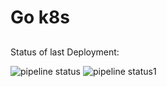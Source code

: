 # Go k8s
## 

Status of last Deployment:<br>

![pipeline status](https://gitlab.com/morheus9/go_example/badges/main/pipeline.svg)
![pipeline status1](https://gitlab.com/morheus9/go_example/-/jobs/artifacts/master/📦deploy.svg?job=📦deploy)

